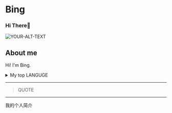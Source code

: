 # Bing
### Hi There👋

<picture>
 <source media="(prefers-color-scheme: dark)" srcset="https://free.wzznft.com/i/2024/03/25/hbjxum.jpg">
 <source media="(prefers-color-scheme: light)" srcset="https://free.wzznft.com/i/2024/03/25/hbjxum.jpg">
 <img alt="YOUR-ALT-TEXT" src="https://free.wzznft.com/i/2024/03/25/hbjxum.jpg">
</picture>


## About me
<!-- COMMENT -->
Hi! I'm Bing. 


<details>
<summary>My top LANGUGE</summary>

| RANK |    LANGUGE    |
|-----:|---------------|
|     1| C             |
|     2|               |
|     3|               |

</details>


---
>QUOTE
----

我的个人简介
